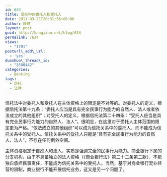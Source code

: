 ```yaml
---
id: 634
title: 信托中的委托人和受托人
date: 2011-03-21T20:31:56+00:00
author: 康健
layout: post
guid: http://kangjian.net/blog/634
permalink: /634
views:
  - "1701"
posturl\_add\_url:
  - 'yes'
duoshuo\_thread\_id:
  - "3580442"
categories:
  - Banking
tags:
  - 信托
  - 法律
---
```

信托法中对委托人和受托人在主体资格上的限定是不对等的。对委托人的定义，根据信托法第十九条：“委托人应当是具有完全民事行为能力的自然人、法人或者依法成立的其他组织”；对受托人的定义，根据信托法第二十四条：“受托人应当是具有完全民事行为能力的自然人、法人”。很明显，在这里对于受托人主体范围的限定更为严格。“依法成立的其他组织”可以成为信托关系中的委托人，而不能成为信托关系中的受托人。信托关系中的受托人只能是“具有完全民事行为能力的自然人、法人”，不存在任何例外空间。 

主体资格限定于自然人和法人，实质是强调完全的民事行为能力。商业银行下属的分支机构，由于不具备独立的法人资格（《商业银行法》第二十二条第二款），不能独自承担民事责任，不能成为信托关系中的受托人。当然，基于对商业银行混业经营的限制，商业银行不能开展信托业务，这又是另一个问题了。